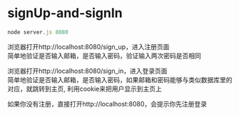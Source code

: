 # signUp-and-signIn
```javascript
node server.js 8080
```
浏览器打开http://localhost:8080/sign_up，进入注册页面  
简单地验证是否输入邮箱，是否输入密码，验证输入两次密码是否相同  

浏览器打开http://localhost:8080/sign_in，进入登录页面  
简单地验证是否输入邮箱，是否输入密码，如果邮箱和密码能够与类似数据库里的对应，就跳转到主页, 利用cookie来把用户显示到主页上 

如果你没有注册，直接打开http://localhost:8080，会提示你先注册登录